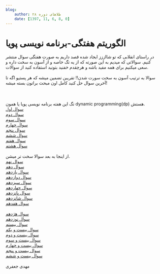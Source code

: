 ```yaml
---
blog:
    author: طلاهای دوره ۲۸
    date: [1397, 11, 6, 8, 0]
---
```

# الگوریتم هفتگی-برنامه نویسی پویا

<div class="cnt">
<div>در راستای انقلابی که تو شااززز ایجاد شده قصد داریم به صورت هفتگی سوال منتشر کنیم. سوالاتی که میدیم به این صورته که از یه تگ خاصه و از آسون به سخت داره و سعی میکنیم برای همه مفید باشه و هرچقدم خفنید بتونید استفاده کنید از سوالات.</div>
<div> </div>
<div>سوالا به ترتیب آسون به سخت سورت شدن!! تقریبن تضمین میشه که هر پستیو اگه تا آخرین سوال حل کنید کامل اون مبحث براتون بسته میشه!</div>
<div> </div>
<div> </div>
<div> </div>
<div>تگ این هفته برنامه نویسی پویا یا همون dynamic programming(dp) هستش.</div>
<div><a href="https://codeforces.com/problemset/problem/474/D" target="_blank">سوال اول</a></div>
<div><a href="https://codeforces.com/contest/455/problem/A" target="_blank">سوال دوم</a></div>
<div><a href="https://codeforces.com/problemset/problem/553/A" target="_blank">سوال سوم</a></div>
<div><a href="https://codeforces.com/contest/479/problem/E" target="_blank">سوال چهارم</a></div>
<div><a href="https://codeforces.com/problemset/problem/466/C" target="_blank">سوال پنجم</a></div>
<div><a href="https://codeforces.com/problemset/problem/61/A" target="_blank">سوال ششم</a></div>
<div><a href="https://codeforces.com/problemset/problem/489/C" target="_blank">سوال هفتم</a></div>
<div><a href="https://codeforces.com/problemset/problem/476/B" target="_blank">سوال هشتم</a></div>
<div> </div>
<div>از اینجا به بعد سوالا سخت تر میشن.</div>
<div><a href="https://codeforces.com/problemset/problem/118/D" target="_blank">سوال نهم</a></div>
<div><a href="https://codeforces.com/problemset/problem/414/B" target="_blank">سوال دهم</a></div>
<div><a href="https://codeforces.com/problemset/problem/607/B" target="_blank">سوال یازدهم</a></div>
<div><a href="https://atcoder.jp/contests/dp/tasks/dp_s" target="_blank">سوال دوازدهم</a></div>
<div><a href="https://atcoder.jp/contests/dp/tasks/dp_p" target="_blank">سوال سیزدهم</a></div>
<div><a href="https://codeforces.com/problemset/problem/453/B" target="_blank">سوال چهاردهم</a></div>
<div><a href="https://codeforces.com/contest/1055/problem/E" target="_blank">سوال پانزدهم</a></div>
<div><a href="https://agc021.contest.atcoder.jp/tasks/agc021_d" target="_blank">سوال شانزدهم</a></div>
<div><a href="https://codeforces.com/contest/1073/problem/E" target="_blank">سوال هفدهم</a></div>
<div> </div>
<div><a href="https://codeforces.com/contest/1078/problem/C" target="_blank">سوال هژدهم</a></div>
<div><a href="https://codeforces.com/contest/513/problem/E2" target="_blank">سوال نوزدهم</a></div>
<div><a href="https://codeforces.com/problemset/problem/778/E" target="_blank">سوال بیستم</a></div>
<div><a href="https://codeforces.com/problemset/problem/1038/F" target="_blank">سوال بیست و یکم</a></div>
<div><a href="https://codeforces.com/problemset/problem/850/D" target="_blank">سوال بیست و دوم</a></div>
<div><a href="https://codeforces.com/problemset/problem/830/D" target="_blank">سوال بیست و سوم</a></div>
<div><a href="https://codeforces.com/problemset/problem/814/E" target="_blank">سوال بیست و چهارم</a></div>
<div><a href="https://codeforces.com/problemset/problem/735/E" target="_blank">سوال بیست و پنجم</a></div>
<div><a href="https://codeforces.com/problemset/problem/724/F" target="_blank">سوال بیست و ششم</a></div>
<div> </div>
<div>مهدی جعفری</div>
</div>
